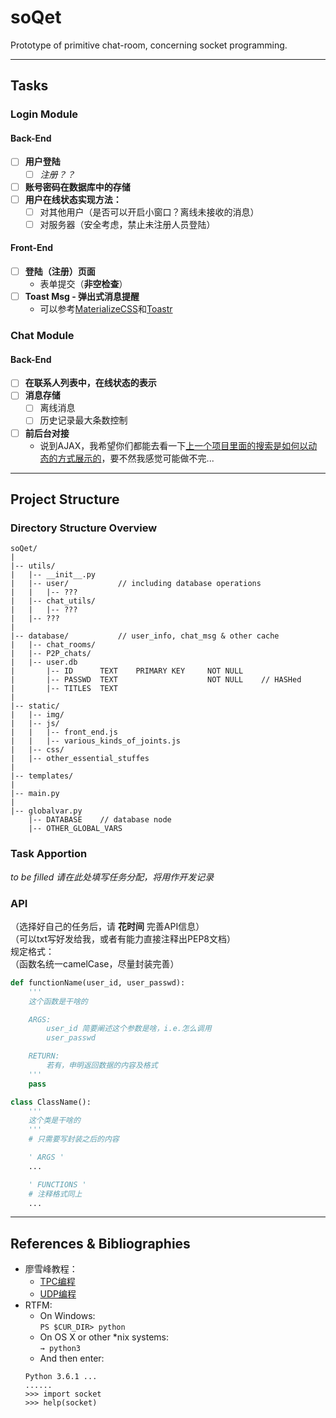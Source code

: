 # soQet
Prototype of primitive chat-room, concerning socket programming.

---

## Tasks

### Login Module
#### Back-End
- [ ] **用户登陆<br>**
	- [ ] *注册？？*
- [ ] **账号密码在数据库中的存储**
- [ ] **用户在线状态实现方法：**<br>
	- [ ] 对其他用户（是否可以开启小窗口？离线未接收的消息）
	- [ ] 对服务器（安全考虑，禁止未注册人员登陆）

#### Front-End
- [ ] **登陆（注册）页面**<br>
	- 表单提交（**非空检查**）
- [ ] **Toast Msg - 弹出式消息提醒**<br>
	- 可以参考[MaterializeCSS](http://materializecss.com/dialogs.html)和[Toastr](http://codeseven.github.io/toastr/)


### Chat Module
#### Back-End
- [ ] **在联系人列表中，在线状态的表示**
- [ ] **消息存储**
	- [ ] 离线消息
	- [ ] 历史记录最大条数控制
- [ ] **前后台对接**
    - 说到AJAX，我希望你们都能去看一下[上一个项目里面的搜索是如何以动态的方式展示的](https://github.com/smdsbz/NewsHorizon/blob/master/static/js/function.js#L20)，要不然我感觉可能做不完...

---

## Project Structure
### Directory Structure Overview
```
soQet/
|
|-- utils/
|   |-- __init__.py
|   |-- user/           // including database operations
|   |   |-- ???
|   |-- chat_utils/
|   |   |-- ???
|   |-- ???
|
|-- database/           // user_info, chat_msg & other cache
|   |-- chat_rooms/
|   |-- P2P_chats/
|   |-- user.db
|       |-- ID      TEXT    PRIMARY KEY     NOT NULL
|       |-- PASSWD  TEXT                    NOT NULL    // HASHed
|       |-- TITLES  TEXT
|
|-- static/
|   |-- img/
|   |-- js/
|   |   |-- front_end.js
|   |   |-- various_kinds_of_joints.js
|   |-- css/
|   |-- other_essential_stuffes
|
|-- templates/
|
|-- main.py
|
|-- globalvar.py
    |-- DATABASE    // database node
    |-- OTHER_GLOBAL_VARS
```

### Task Apportion
*to be filled*
*请在此处填写任务分配，将用作开发记录*


### API
（选择好自己的任务后，请 **花时间** 完善API信息）  
（可以txt写好发给我，或者有能力直接注释出PEP8文档）  
规定格式：  
（函数名统一camelCase，尽量封装完善）
```python
def functionName(user_id, user_passwd):
    '''
    这个函数是干啥的

    ARGS:
        user_id 简要阐述这个参数是啥，i.e.怎么调用
        user_passwd

    RETURN:
        若有，申明返回数据的内容及格式
    '''
    pass
```


```python
class ClassName():
    '''
    这个类是干啥的
    '''
    # 只需要写封装之后的内容

    ' ARGS '
    ...

    ' FUNCTIONS '
    # 注释格式同上
    ...
```




---


## References & Bibliographies
- 廖雪峰教程：
	- [TPC编程](http://www.liaoxuefeng.com/wiki/0014316089557264a6b348958f449949df42a6d3a2e542c000/001432004374523e495f640612f4b08975398796939ec3c000)
	- [UDP编程](http://www.liaoxuefeng.com/wiki/0014316089557264a6b348958f449949df42a6d3a2e542c000/001432004977916a212e2168e21449981ad65cd16e71201000)
- RTFM:
	- On Windows:<br>
		`PS $CUR_DIR> python`
	- On OS X or other \*nix systems:<br>
		`→ python3`<br>
	- And then enter:
	```
	Python 3.6.1 ...
	......
	>>> import socket
	>>> help(socket)
	```
